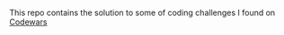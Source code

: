 This repo contains the solution to some of coding challenges I found on [Codewars](https://codewars.com)
